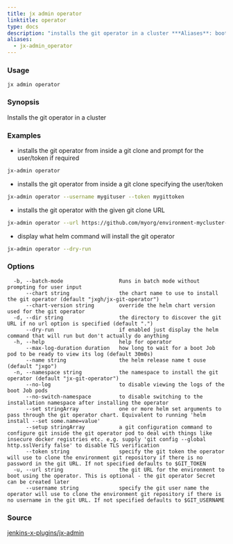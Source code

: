 ```yaml
---
title: jx admin operator
linktitle: operator
type: docs
description: "installs the git operator in a cluster ***Aliases**: boot*"
aliases:
  - jx-admin_operator
---
```


### Usage

```
jx admin operator
```

### Synopsis

Installs the git operator in a cluster

### Examples

  * installs the git operator from inside a git clone and prompt for the user/token if required
  
  ```bash
  jx-admin operator
  ```
  
  * installs the git operator from inside a git clone specifying the user/token
  
  ```bash
  jx-admin operator --username mygituser --token mygittoken
  ```
  
  * installs the git operator with the given git clone URL
  
  ```bash
  jx-admin operator --url https://github.com/myorg/environment-mycluster-dev.git --username myuser --token myuser
  ```
  
  * display what helm command will install the git operator
  
  ```bash
  jx-admin operator --dry-run
  ```

### Options

```
  -b, --batch-mode                  Runs in batch mode without prompting for user input
      --chart string                the chart name to use to install the git operator (default "jxgh/jx-git-operator")
      --chart-version string        override the helm chart version used for the git operator
  -d, --dir string                  the directory to discover the git URL if no url option is specified (default ".")
      --dry-run                     if enabled just display the helm command that will run but don't actually do anything
  -h, --help                        help for operator
      --max-log-duration duration   how long to wait for a boot Job pod to be ready to view its log (default 30m0s)
      --name string                 the helm release name t ouse (default "jxgo")
  -n, --namespace string            the namespace to install the git operator (default "jx-git-operator")
      --no-log                      to disable viewing the logs of the boot Job pods
      --no-switch-namespace         to disable switching to the installation namespace after installing the operator
      --set stringArray             one or more helm set arguments to pass through the git operator chart. Equivalent to running 'helm install --set some.name=value'
      --setup stringArray           a git configuration command to configure git inside the git operator pod to deal with things like insecure docker registries etc. e.g. supply 'git config --global http.sslVerify false' to disable TLS verification
      --token string                specify the git token the operator will use to clone the environment git repository if there is no password in the git URL. If not specified defaults to $GIT_TOKEN
  -u, --url string                  the git URL for the environment to boot using the operator. This is optional - the git operator Secret can be created later
      --username string             specify the git user name the operator will use to clone the environment git repository if there is no username in the git URL. If not specified defaults to $GIT_USERNAME
```



### Source

[jenkins-x-plugins/jx-admin](https://github.com/jenkins-x-plugins/jx-admin)
